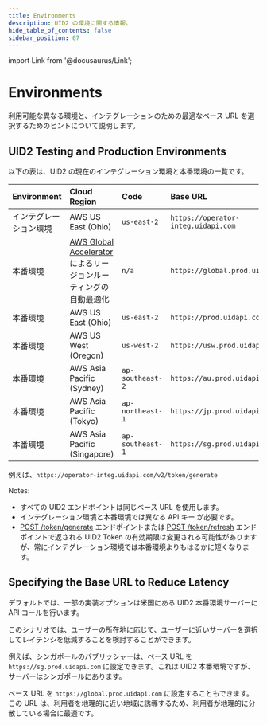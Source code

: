 ```yaml
---
title: Environments
description: UID2 の環境に関する情報。
hide_table_of_contents: false
sidebar_position: 07
---
```


import Link from '@docusaurus/Link';

# Environments

利用可能な異なる環境と、インテグレーションのための最適なベース URL を選択するためのヒントについて説明します。

## UID2 Testing and Production Environments

以下の表は、UID2 の現在のインテグレーション環境と本番環境の一覧です。

| Environment | Cloud Region                 | Code             | Base URL                            |
| :---------- | :--------------------------- | :--------------- | :---------------------------------- |
| インテグレーション環境   | AWS US East (Ohio)           | `us-east-2`      | `https://operator-integ.uidapi.com` |
| 本番環境    | <a href='https://aws.amazon.com/global-accelerator/'>AWS Global Accelerator</a> によるリージョンルーティングの自動最適化 | `n/a` | `https://global.prod.uidapi.com` |
| 本番環境    | AWS US East (Ohio)           | `us-east-2`      | `https://prod.uidapi.com`           |
| 本番環境    | AWS US West (Oregon)         | `us-west-2`      | `https://usw.prod.uidapi.com`       |
| 本番環境    | AWS Asia Pacific (Sydney)    | `ap-southeast-2` | `https://au.prod.uidapi.com`        |
| 本番環境    | AWS Asia Pacific (Tokyo)     | `ap-northeast-1` | `https://jp.prod.uidapi.com`        |
| 本番環境    | AWS Asia Pacific (Singapore) | `ap-southeast-1` | `https://sg.prod.uidapi.com`        |

例えば、`https://operator-integ.uidapi.com/v2/token/generate`

Notes:

- すべての UID2 エンドポイントは同じベース URL を使用します。
- インテグレーション環境と本番環境では異なる <Link href="../ref-info/glossary-uid#gl-api-key">API キー</Link> が必要です。
- [POST&nbsp;/token/generate](../endpoints/post-token-generate.md) エンドポイントまたは [POST&nbsp;/token/refresh](../endpoints/post-token-refresh.md) エンドポイントで返される <Link href="../ref-info/glossary-uid#gl-uid2-token">UID2 Token</Link> の有効期限は変更される可能性がありますが、常にインテグレーション環境では本番環境よりもはるかに短くなります。

## Specifying the Base URL to Reduce Latency

デフォルトでは、一部の実装オプションは米国にある UID2 本番環境サーバーに API コールを行います。

このシナリオでは、ユーザーの所在地に応じて、ユーザーに近いサーバーを選択してレイテンシを低減することを検討することができます。

例えば、シンガポールのパブリッシャーは、ベース URL を `https://sg.prod.uidapi.com` に設定できます。これは UID2 本番環境ですが、サーバーはシンガポールにあります。

ベース URL を `https://global.prod.uidapi.com` に設定することもできます。この URL は、利用者を地理的に近い地域に誘導するため、利用者が地理的に分散している場合に最適です。
